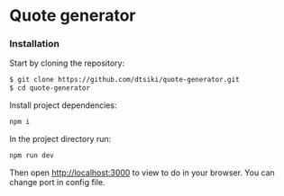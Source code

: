# Quote generator
### Installation
Start by cloning the repository:

```sh
$ git clone https://github.com/dtsiki/quote-generator.git
$ cd quote-generator
```

Install project dependencies:

```sh
npm i
```

In the project directory run:

```sh
npm run dev
```

Then open [http://localhost:3000](http://localhost:3000) to view to do in your browser. You can change port in config file.
